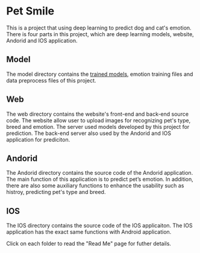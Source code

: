 # Pet Smile 
This is a project that using deep learning to predict dog and cat's emotion. There is four parts in this project, which are deep learning models, website, Andorid and IOS application. 

## Model
The model directory contains the [trained models](https://drive.google.com/drive/folders/19c2oPX0XAdVnRjaE3_o9EvLeQ4EyRzII?usp=sharing), emotion training files and data preprocess files of this project. 

## Web
The web directory contains the website's front-end and back-end source code. The website allow user to upload images for recognizing pet's type, breed and emotion. The server used models developed by this project for prediction. The back-end server also used by the Andorid and IOS application for prediciton. 

## Andorid
The Andorid directory contains the source code of  the Andorid application. The main function of this application is to predict pet’s emotion. In addition, there are also some auxiliary functions to enhance the usability such as histroy, predicting pet's type and breed. 

## IOS
The IOS directory contains the source code of the IOS applicaiton. The IOS application has the exact same functions with Android application. 


Click on each folder to read the "Read Me" page for futher details. 